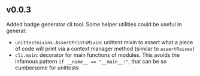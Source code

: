 ## v0.0.3
Added badge generator cli tool. Some helper utilities could be useful
in general:

   - `unittestmixins.AssertPrintsMixin`: unittest mixin to assert what a piece
     of code will print via a context manager method
     (similar to `assertRaises`)
   - `cli.main`: decorator for main functions of modules. This avoids the
     infamous pattern `if __name__ == "__main__:"`, that can be so
     cumbersome for unittests
